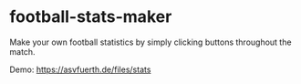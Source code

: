 # football-stats-maker
Make your own football statistics by simply clicking buttons throughout the match. 

Demo: https://asvfuerth.de/files/stats
